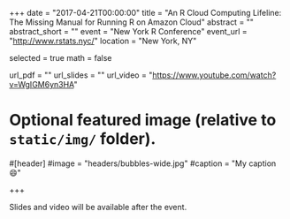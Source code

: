 +++
date = "2017-04-21T00:00:00"
title = "An R Cloud Computing Lifeline: The Missing Manual for Running R on Amazon Cloud"
abstract = ""
abstract_short = ""
event = "New York R Conference"
event_url = "http://www.rstats.nyc/"
location = "New York, NY"

selected = true
math = false

url_pdf = ""
url_slides = ""
url_video = "https://www.youtube.com/watch?v=WgIGM6yn3HA"

# Optional featured image (relative to `static/img/` folder).
#[header]
#image = "headers/bubbles-wide.jpg"
#caption = "My caption :smile:"

+++

Slides and video will be available after the event.
